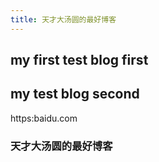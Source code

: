 ```yaml
---
title: 天才大汤圆的最好博客
---
```


## my first test blog first

## my test blog second

https:baidu.com

### 天才大汤圆的最好博客

